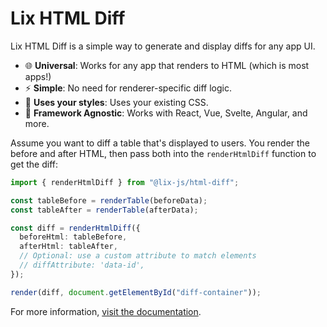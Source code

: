 # Lix HTML Diff

Lix HTML Diff is a simple way to generate and display diffs for any app UI.

- 🌐 **Universal**: Works for any app that renders to HTML (which is most apps!)
- ⚡ **Simple**: No need for renderer-specific diff logic.
- 🎨 **Uses your styles**: Uses your existing CSS.
- 🔧 **Framework Agnostic**: Works with React, Vue, Svelte, Angular, and more.

Assume you want to diff a table that's displayed to users. You render the before and after HTML, then pass both into the `renderHtmlDiff` function to get the diff:

```typescript
import { renderHtmlDiff } from "@lix-js/html-diff";

const tableBefore = renderTable(beforeData);
const tableAfter = renderTable(afterData);

const diff = renderHtmlDiff({ 
  beforeHtml: tableBefore, 
  afterHtml: tableAfter,
  // Optional: use a custom attribute to match elements
  // diffAttribute: 'data-id',
});

render(diff, document.getElementById("diff-container"));
```

For more information, [visit the documentation](https://html-diff.lix.dev).
